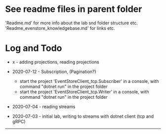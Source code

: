 # See readme files in parent folder 
'Readme.md' for more info about the lab snd folder structure etc.
'Readme_evenstore_knowledgebase.md' for links etc.


# Log and Todo 

- x           - adding projections, reading projections
- 2020-07-12  -  Subscription, (Pagination?)
    - start the project 'EventStoreClient_tcp.Subscriber' in a console, with command "dotnet run" in the project folder
    - start the project 'EventStoreClient_tcp.Writer' in a console, with command "dotnet run" in the project folder


- 2020-07-04  - reading streams
- 2020-07-03  - initial lab, writing to streams with dotnet client (tcp and gRPC) 

-------------------------- 